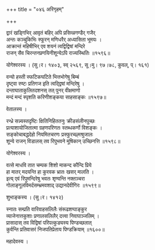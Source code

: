 +++
title = "०४६ अरिगृहम्"

+++


द्वारं खड्गिभिर् आवृतं बहिर् अपि प्रसिव्न्नगण्डैर् गजैर्  
अन्तः कञ्चुकिभिः स्फूरन् मणिधरैर् अध्यासिता भूमयः ।  
आक्रान्तं महिषीभिर् एव शयनं त्वद्विद्विषां मन्दिरे  
राजन् सैव चिरन्तनप्रणयिनीशून्येऽपि राज्यस्थितिः ॥१५९६॥  


योगेश्वरस्य । (सु।र। १४०३, स्व् २५६९, सू।मु। ९७।७८, कुवल्, प्। १६१)  


वन्यो हस्ती स्फटिकघटिते भित्तभोगेषु बिम्बं  
दृष्ट्वा रुष्टः प्रतिगज इति त्वद्द्विषां मन्दिरेषु ।  
दन्ताघाताकुलितदशनस् तत् पुनर् वीक्षमाणो  
मन्दं मन्दं स्पृशति करिणीशङ्कया साहसाङ्कः ॥१५९७॥  


वेतालस्य ।  


रन्ध्रे सन्न्यस्तदृष्टिः क्षितिनिहिततनुः क्रीडसंलीनपुच्छः  
प्रत्याशायोजितात्मा ग्रहणपरिणतः स्तब्धकर्णो विशङ्कः ।  
सङ्कोचाबद्धदेहो नियमितचरणः प्रस्फुरच्छ्मश्रुजालः   
शून्ये राजन् विडालस् तव रिपुभवने मूषिकान् उच्छिनत्ति ॥१५९८॥  


योगेश्वरस्य ।  


वत्से माधवि तात चम्पक शिशो माकन्द कौन्दि प्रिये  
हा मातर् मदयन्ति हा कुरवक भ्रातः खसर् मालति ।  
इत्य् एवं रिपुमन्दिरेषु भवतः शृण्वन्ति नक्तञ्चरा  
गोलाङ्गूलविमर्दसम्भ्रमवशाद् उद्यानदेवीगिरः ॥१५९९॥  


शुभाङ्कस्य । (सु।र। १४१२)  


स्नातः सम्प्रति वारिवाहसलिलैः संरूढशप्पाङ्कुर  
व्याजेनात्तकुशाः प्रणालसलिलैर् दत्त्वा निवापाञ्जलिम् ।  
प्रासादास् तव विद्विषां परिपत्कुड्यस्य पिण्डच्छलात्  
कुर्वन्ति प्रतिवासरं निजपतिप्रेताय पिण्डक्रियाम् ॥१६००॥  


महादेवस्य ।  


